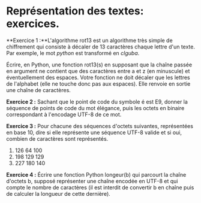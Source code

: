 # Représentation des textes: exercices. 



**Exercice 1 :**L'algorithme rot13 est un algorithme très simple de chiffrement qui consiste à décaler de 13 caractères chaque lettre d'un texte. Par exemple, le mot *python* est transformé en *clguba*.

Écrire, en Python, une fonction rot13(s) en supposant que la chaîne passée en argument ne contient que des caractères entre a et z (en minuscule) et éventuellement des espaces. Votre fonction ne doit décaler que les lettres de l'alphabet (elle ne touche donc pas aux espaces). Elle renvoie en sortie une chaîne de caractères. 



**Exercice 2 :** Sachant que le point  de code du symbole é est E9, donner la séquence de points de code du mot élégance, puis les octets en binaire correspondant à l'encodage UTF-8 de ce mot. 



**Exercice 3 :** Pour chacune des séquences d'octets suivantes, représentées en base 10, dire si elle représente une séquence UTF-8 valide et si oui, combien de caractères sont représentés. 

1. 126 64 100
2. 198 129 129
3. 227 180 140



**Exercice 4 :** Écrire une fonction Python longeur(b) qui parcourt la chaîne d'octets b, supposé représenter une chaîne encodée en UTF-8 et qui compte le nombre de caractères (il est interdit de convertir b en chaîne puis de calculer la longueur de cette dernière). 